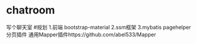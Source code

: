 # chatroom
写个聊天室
#规划
1.前端 bootstrap-material
2.ssm框架
3.mybatis pagehelper分页插件 通用Mapper插件https://github.com/abel533/Mapper
